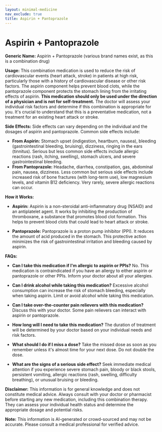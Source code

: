 ```yaml
---
layout: minimal-medicine
nav_exclude: true
title: Aspirin + Pantoprazole
---
```


# Aspirin + Pantoprazole

**Generic Name:** Aspirin + Pantoprazole (various brand names exist, as this is a combination drug)

**Usage:** This combination medication is used to reduce the risk of cardiovascular events (heart attack, stroke) in patients at high risk, particularly those with a history of cardiovascular disease or other risk factors.  The aspirin component helps prevent blood clots, while the pantoprazole component protects the stomach lining from the irritating effects of aspirin.  **This medication should only be used under the direction of a physician and is not for self-treatment.**  The doctor will assess your individual risk factors and determine if this combination is appropriate for you.  It's crucial to understand that this is a preventative medication, not a treatment for an existing heart attack or stroke.

**Side Effects:**  Side effects can vary depending on the individual and the dosages of aspirin and pantoprazole.  Common side effects include:

* **From Aspirin:** Stomach upset (indigestion, heartburn, nausea), bleeding (gastrointestinal bleeding, bruising), dizziness, ringing in the ears (tinnitus).  Serious but less common side effects include allergic reactions (rash, itching, swelling), stomach ulcers, and severe gastrointestinal bleeding.
* **From Pantoprazole:** Headache, diarrhea, constipation, gas, abdominal pain, nausea, dizziness.  Less common but serious side effects include increased risk of bone fractures (with long-term use), low magnesium levels, and vitamin B12 deficiency.  Very rarely, severe allergic reactions can occur.

**How it Works:**

* **Aspirin:**  Aspirin is a non-steroidal anti-inflammatory drug (NSAID) and an antiplatelet agent. It works by inhibiting the production of thromboxane, a substance that promotes blood clot formation. This helps to prevent blood clots that could lead to heart attack or stroke.

* **Pantoprazole:** Pantoprazole is a proton pump inhibitor (PPI). It reduces the amount of acid produced in the stomach. This protective action minimizes the risk of gastrointestinal irritation and bleeding caused by aspirin.

**FAQs:**

* **Can I take this medication if I'm allergic to aspirin or PPIs?** No.  This medication is contraindicated if you have an allergy to either aspirin or pantoprazole or other PPIs. Inform your doctor about all your allergies.

* **Can I drink alcohol while taking this medication?**  Excessive alcohol consumption can increase the risk of stomach bleeding, especially when taking aspirin.  Limit or avoid alcohol while taking this medication.

* **Can I take over-the-counter pain relievers with this medication?** Discuss this with your doctor. Some pain relievers can interact with aspirin or pantoprazole.

* **How long will I need to take this medication?** The duration of treatment will be determined by your doctor based on your individual needs and risk factors.

* **What should I do if I miss a dose?** Take the missed dose as soon as you remember unless it's almost time for your next dose. Do not double the dose.

* **What are the signs of a serious side effect?**  Seek immediate medical attention if you experience severe stomach pain, bloody or black stools, persistent vomiting, allergic reactions (rash, swelling, difficulty breathing), or unusual bruising or bleeding.


**Disclaimer:** This information is for general knowledge and does not constitute medical advice.  Always consult with your doctor or pharmacist before starting any new medication, including this combination therapy. They can assess your individual health status and determine the appropriate dosage and potential risks.


**Note:** This information is AI-generated or crowd-sourced and may not be accurate. Please consult a medical professional for verified advice.